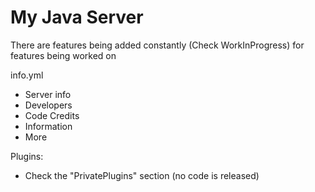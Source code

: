 # My Java Server

There are features being added constantly (Check WorkInProgress) for features being worked on

info.yml
- Server info
- Developers
- Code Credits
- Information
- More

Plugins: 
- Check the "PrivatePlugins" section (no code is released)